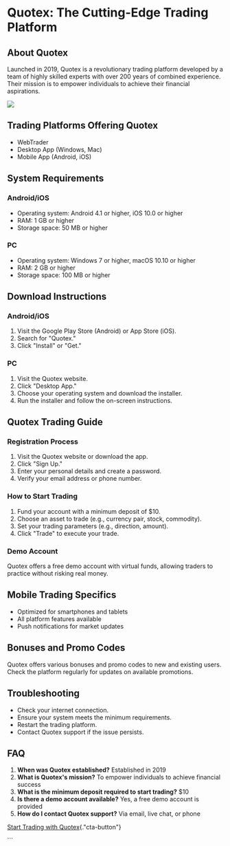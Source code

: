 # Quotex: The Cutting-Edge Trading Platform

## About Quotex

Launched in 2019, Quotex is a revolutionary trading platform developed
by a team of highly skilled experts with over 200 years of combined
experience. Their mission is to empower individuals to achieve their
financial aspirations.

[![](https://static.quotex.io/files/4_en/300_250.jpg)](https://traff.sbs/brokerqxlid)

## Trading Platforms Offering Quotex

-   WebTrader
-   Desktop App (Windows, Mac)
-   Mobile App (Android, iOS)

## System Requirements

### Android/iOS

-   Operating system: Android 4.1 or higher, iOS 10.0 or higher
-   RAM: 1 GB or higher
-   Storage space: 50 MB or higher

### PC

-   Operating system: Windows 7 or higher, macOS 10.10 or higher
-   RAM: 2 GB or higher
-   Storage space: 100 MB or higher

## Download Instructions

### Android/iOS

1.  Visit the Google Play Store (Android) or App Store (iOS).
2.  Search for "Quotex."
3.  Click "Install" or "Get."

### PC

1.  Visit the Quotex website.
2.  Click "Desktop App."
3.  Choose your operating system and download the installer.
4.  Run the installer and follow the on-screen instructions.

## Quotex Trading Guide

### Registration Process

1.  Visit the Quotex website or download the app.
2.  Click "Sign Up."
3.  Enter your personal details and create a password.
4.  Verify your email address or phone number.

### How to Start Trading

1.  Fund your account with a minimum deposit of \$10.
2.  Choose an asset to trade (e.g., currency pair, stock, commodity).
3.  Set your trading parameters (e.g., direction, amount).
4.  Click "Trade" to execute your trade.

### Demo Account

Quotex offers a free demo account with virtual funds, allowing traders
to practice without risking real money.

## Mobile Trading Specifics

-   Optimized for smartphones and tablets
-   All platform features available
-   Push notifications for market updates

## Bonuses and Promo Codes

Quotex offers various bonuses and promo codes to new and existing users.
Check the platform regularly for updates on available promotions.

## Troubleshooting

-   Check your internet connection.
-   Ensure your system meets the minimum requirements.
-   Restart the trading platform.
-   Contact Quotex support if the issue persists.

## FAQ

1.  **When was Quotex established?** Established in 2019
2.  **What is Quotex\'s mission?** To empower individuals to achieve
    financial success
3.  **What is the minimum deposit required to start trading?** \$10
4.  **Is there a demo account available?** Yes, a free demo account is
    provided
5.  **How do I contact Quotex support?** Via email, live chat, or phone

[Start Trading with
Quotex](\%22https://traff.sbs/brokerqxsignup\%22){."cta-button"}

\`\`\`

